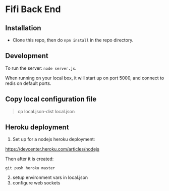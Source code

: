 # Fifi Back End

## Installation

* Clone this repo, then do `npm install` in the repo directory.

## Development

To run the server: `node server.js`.

When running on your local box, it will start up on port 5000, and connect
to redis on default ports.

## Copy local configuration file

> cp local.json-dist local.json

## Heroku deployment

1. Set up for a nodejs heroku deployment:

https://devcenter.heroku.com/articles/nodejs

Then after it is created:

    git push heroku master

2. setup environment vars in local.json
3. configure web sockets

